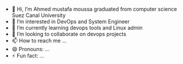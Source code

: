 - 👋 Hi, I’m Ahmed mustafa moussa graduated from computer science Suez Canal University 
- 👀 I’m interested in DevOps and System Engineer 
- 🌱 I’m currently learning devops tools and Linux admin
- 💞️ I’m looking to collaborate on devops projects
- 📫 How to reach me ...
- 😄 Pronouns: ...
- ⚡ Fun fact: ...

<!---
AhmedMoussa14/AhmedMoussa14 is a ✨ special ✨ repository because its `README.md` (this file) appears on your GitHub profile.
You can click the Preview link to take a look at your changes.
--->
